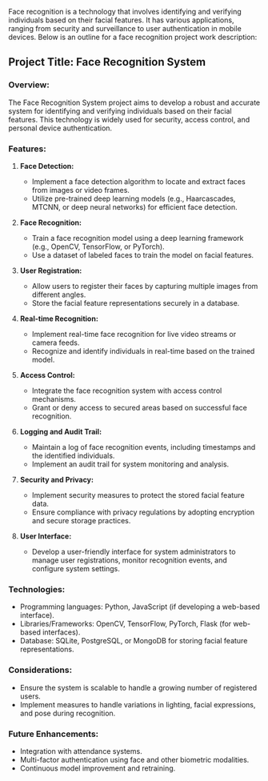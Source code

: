 Face recognition is a technology that involves identifying and verifying individuals based on their facial features. It has various applications, ranging from security and surveillance to user authentication in mobile devices. Below is an outline for a face recognition project work description:

## Project Title: Face Recognition System

### Overview:
The Face Recognition System project aims to develop a robust and accurate system for identifying and verifying individuals based on their facial features. This technology is widely used for security, access control, and personal device authentication.

### Features:

1. **Face Detection:**
   - Implement a face detection algorithm to locate and extract faces from images or video frames.
   - Utilize pre-trained deep learning models (e.g., Haarcascades, MTCNN, or deep neural networks) for efficient face detection.

2. **Face Recognition:**
   - Train a face recognition model using a deep learning framework (e.g., OpenCV, TensorFlow, or PyTorch).
   - Use a dataset of labeled faces to train the model on facial features.

3. **User Registration:**
   - Allow users to register their faces by capturing multiple images from different angles.
   - Store the facial feature representations securely in a database.

4. **Real-time Recognition:**
   - Implement real-time face recognition for live video streams or camera feeds.
   - Recognize and identify individuals in real-time based on the trained model.

5. **Access Control:**
   - Integrate the face recognition system with access control mechanisms.
   - Grant or deny access to secured areas based on successful face recognition.

6. **Logging and Audit Trail:**
   - Maintain a log of face recognition events, including timestamps and the identified individuals.
   - Implement an audit trail for system monitoring and analysis.

7. **Security and Privacy:**
   - Implement security measures to protect the stored facial feature data.
   - Ensure compliance with privacy regulations by adopting encryption and secure storage practices.

8. **User Interface:**
   - Develop a user-friendly interface for system administrators to manage user registrations, monitor recognition events, and configure system settings.

### Technologies:
- Programming languages: Python, JavaScript (if developing a web-based interface).
- Libraries/Frameworks: OpenCV, TensorFlow, PyTorch, Flask (for web-based interfaces).
- Database: SQLite, PostgreSQL, or MongoDB for storing facial feature representations.

### Considerations:
- Ensure the system is scalable to handle a growing number of registered users.
- Implement measures to handle variations in lighting, facial expressions, and pose during recognition.

### Future Enhancements:
- Integration with attendance systems.
- Multi-factor authentication using face and other biometric modalities.
- Continuous model improvement and retraining.
